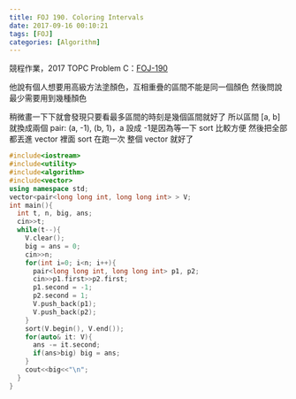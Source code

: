```yaml
---
title: FOJ 190. Coloring Intervals
date: 2017-09-16 00:10:21
tags: [FOJ]
categories: [Algorithm]
---
```

競程作業，2017 TOPC Problem C：[FOJ-190](https://oj.nctu.me/problems/190/)

他說有個人想要用高級方法塗顏色，互相重疊的區間不能是同一個顏色
然後問說最少需要用到幾種顏色
<!--more-->

稍微畫一下下就會發現只要看最多區間的時刻是幾個區間就好了
所以區間 [a, b] 就換成兩個 pair: (a, -1), (b, 1)，a 設成 -1是因為等一下 sort 比較方便
然後把全部都丟進 vector 裡面 sort 在跑一次 整個 vector 就好了

```cpp
#include<iostream>
#include<utility>
#include<algorithm>
#include<vector>
using namespace std;
vector<pair<long long int, long long int> > V;
int main(){
  int t, n, big, ans;
  cin>>t;
  while(t--){
    V.clear();
    big = ans = 0;
    cin>>n;
    for(int i=0; i<n; i++){
      pair<long long int, long long int> p1, p2;
      cin>>p1.first>>p2.first;
      p1.second = -1;
      p2.second = 1;
      V.push_back(p1);
      V.push_back(p2);
    }
    sort(V.begin(), V.end());
    for(auto& it: V){
      ans -= it.second;
      if(ans>big) big = ans;
    }
    cout<<big<<"\n";
  }
}
```
